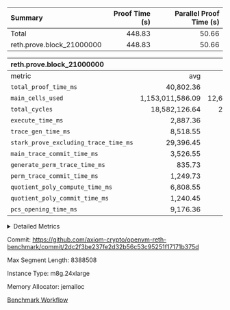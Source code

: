 | Summary | Proof Time (s) | Parallel Proof Time (s) |
|:---|---:|---:|
| Total |  448.83 |  50.66 |
| reth.prove.block_21000000 |  448.83 |  50.66 |


| reth.prove.block_21000000 |||||
|:---|---:|---:|---:|---:|
|metric|avg|sum|max|min|
| `total_proof_time_ms ` |  40,802.36 |  448,826 |  50,661 |  11,910 |
| `main_cells_used     ` |  1,153,011,586.09 |  12,683,127,447 |  1,943,833,065 |  308,287,771 |
| `total_cycles        ` |  18,582,126.64 |  204,403,393 |  24,896,904 |  2,108,170 |
| `execute_time_ms     ` |  2,887.36 |  31,761 |  6,074 |  297 |
| `trace_gen_time_ms   ` |  8,518.55 |  93,704 |  10,850 |  3,171 |
| `stark_prove_excluding_trace_time_ms` |  29,396.45 |  323,361 |  39,094 |  8,442 |
| `main_trace_commit_time_ms` |  3,526.55 |  38,792 |  7,567 |  863 |
| `generate_perm_trace_time_ms` |  835.73 |  9,193 |  1,085 |  267 |
| `perm_trace_commit_time_ms` |  1,249.73 |  13,747 |  1,604 |  420 |
| `quotient_poly_compute_time_ms` |  6,808.55 |  74,894 |  10,154 |  1,746 |
| `quotient_poly_commit_time_ms` |  1,240.45 |  13,645 |  1,546 |  433 |
| `pcs_opening_time_ms ` |  9,176.36 |  100,940 |  11,193 |  3,096 |



<details>
<summary>Detailed Metrics</summary>

| air_name | block_number | quotient_deg | interactions | constraints |
| --- | --- | --- | --- | --- |
| AccessAdapterAir<16> | 21000000 | 2 | 5 | 10 | 
| AccessAdapterAir<2> | 21000000 | 2 | 5 | 10 | 
| AccessAdapterAir<32> | 21000000 | 2 | 5 | 10 | 
| AccessAdapterAir<4> | 21000000 | 2 | 5 | 10 | 
| AccessAdapterAir<8> | 21000000 | 2 | 5 | 10 | 
| BitwiseOperationLookupAir<8> | 21000000 | 2 | 2 | 4 | 
| KeccakVmAir | 21000000 | 2 | 321 | 4,251 | 
| MemoryMerkleAir<8> | 21000000 | 2 | 4 | 37 | 
| PersistentBoundaryAir<8> | 21000000 | 2 | 3 | 6 | 
| PhantomAir | 21000000 | 2 | 3 | 4 | 
| Poseidon2PeripheryAir<BabyBearParameters>, 1> | 21000000 | 2 | 1 | 286 | 
| ProgramAir | 21000000 | 2 | 1 | 4 | 
| RangeTupleCheckerAir<2> | 21000000 | 2 | 1 | 4 | 
| Rv32HintStoreAir | 21000000 | 2 | 18 | 19 | 
| Sha256VmAir | 21000000 | 2 | 50 | 638 | 
| VariableRangeCheckerAir | 21000000 | 2 | 1 | 4 | 
| VmAirWrapper<Rv32BaseAluAdapterAir, BaseAluCoreAir<4, 8> | 21000000 | 2 | 20 | 26 | 
| VmAirWrapper<Rv32BaseAluAdapterAir, LessThanCoreAir<4, 8> | 21000000 | 2 | 18 | 32 | 
| VmAirWrapper<Rv32BaseAluAdapterAir, ShiftCoreAir<4, 8> | 21000000 | 2 | 24 | 80 | 
| VmAirWrapper<Rv32BranchAdapterAir, BranchEqualCoreAir<4> | 21000000 | 2 | 11 | 15 | 
| VmAirWrapper<Rv32BranchAdapterAir, BranchLessThanCoreAir<4, 8> | 21000000 | 2 | 13 | 29 | 
| VmAirWrapper<Rv32CondRdWriteAdapterAir, Rv32JalLuiCoreAir> | 21000000 | 2 | 10 | 13 | 
| VmAirWrapper<Rv32HeapAdapterAir<2, 32, 32>, BaseAluCoreAir<32, 8> | 21000000 | 2 | 61 | 80 | 
| VmAirWrapper<Rv32HeapAdapterAir<2, 32, 32>, LessThanCoreAir<32, 8> | 21000000 | 2 | 31 | 114 | 
| VmAirWrapper<Rv32HeapAdapterAir<2, 32, 32>, MultiplicationCoreAir<32, 8> | 21000000 | 2 | 61 | 11 | 
| VmAirWrapper<Rv32HeapAdapterAir<2, 32, 32>, ShiftCoreAir<32, 8> | 21000000 | 2 | 79 | 2,122 | 
| VmAirWrapper<Rv32HeapBranchAdapterAir<2, 32>, BranchEqualCoreAir<32> | 21000000 | 2 | 20 | 45 | 
| VmAirWrapper<Rv32HeapBranchAdapterAir<2, 32>, BranchLessThanCoreAir<32, 8> | 21000000 | 2 | 22 | 115 | 
| VmAirWrapper<Rv32IsEqualModAdapterAir<2, 1, 32, 32>, ModularIsEqualCoreAir<32, 4, 8> | 21000000 | 2 | 25 | 213 | 
| VmAirWrapper<Rv32IsEqualModAdapterAir<2, 3, 16, 48>, ModularIsEqualCoreAir<48, 4, 8> | 21000000 | 2 | 41 | 313 | 
| VmAirWrapper<Rv32JalrAdapterAir, Rv32JalrCoreAir> | 21000000 | 2 | 16 | 13 | 
| VmAirWrapper<Rv32LoadStoreAdapterAir, LoadSignExtendCoreAir<4, 8> | 21000000 | 2 | 18 | 22 | 
| VmAirWrapper<Rv32LoadStoreAdapterAir, LoadStoreCoreAir<4> | 21000000 | 2 | 17 | 29 | 
| VmAirWrapper<Rv32MultAdapterAir, DivRemCoreAir<4, 8> | 21000000 | 2 | 25 | 68 | 
| VmAirWrapper<Rv32MultAdapterAir, MulHCoreAir<4, 8> | 21000000 | 2 | 24 | 15 | 
| VmAirWrapper<Rv32MultAdapterAir, MultiplicationCoreAir<4, 8> | 21000000 | 2 | 19 | 8 | 
| VmAirWrapper<Rv32RdWriteAdapterAir, Rv32AuipcCoreAir> | 21000000 | 2 | 12 | 9 | 
| VmAirWrapper<Rv32VecHeapAdapterAir<1, 2, 2, 32, 32>, FieldExpressionCoreAir> | 21000000 | 2 | 415 | 273 | 
| VmAirWrapper<Rv32VecHeapAdapterAir<1, 6, 6, 16, 16>, FieldExpressionCoreAir> | 21000000 | 2 | 832 | 506 | 
| VmAirWrapper<Rv32VecHeapAdapterAir<2, 1, 1, 32, 32>, FieldExpressionCoreAir> | 21000000 | 2 | 158 | 112 | 
| VmAirWrapper<Rv32VecHeapAdapterAir<2, 2, 2, 32, 32>, FieldExpressionCoreAir> | 21000000 | 2 | 428 | 244 | 
| VmAirWrapper<Rv32VecHeapAdapterAir<2, 3, 3, 16, 16>, FieldExpressionCoreAir> | 21000000 | 2 | 246 | 166 | 
| VmAirWrapper<Rv32VecHeapAdapterAir<2, 6, 6, 16, 16>, FieldExpressionCoreAir> | 21000000 | 2 | 668 | 368 | 
| VmConnectorAir | 21000000 | 2 | 5 | 9 | 

| group | air_name | block_number | segment | rows | prep_cols | perm_cols | main_cols | cells |
| --- | --- | --- | --- | --- | --- | --- | --- | --- |
| reth.prove.block_21000000 | AccessAdapterAir<16> | 21000000 | 0 | 64 |  | 12 | 25 | 2,368 | 
| reth.prove.block_21000000 | AccessAdapterAir<16> | 21000000 | 10 | 16 |  | 12 | 25 | 592 | 
| reth.prove.block_21000000 | AccessAdapterAir<16> | 21000000 | 4 | 1,048,576 |  | 12 | 25 | 38,797,312 | 
| reth.prove.block_21000000 | AccessAdapterAir<16> | 21000000 | 5 | 262,144 |  | 12 | 25 | 9,699,328 | 
| reth.prove.block_21000000 | AccessAdapterAir<16> | 21000000 | 6 | 262,144 |  | 12 | 25 | 9,699,328 | 
| reth.prove.block_21000000 | AccessAdapterAir<16> | 21000000 | 7 | 262,144 |  | 12 | 25 | 9,699,328 | 
| reth.prove.block_21000000 | AccessAdapterAir<16> | 21000000 | 8 | 262,144 |  | 12 | 25 | 9,699,328 | 
| reth.prove.block_21000000 | AccessAdapterAir<16> | 21000000 | 9 | 8,192 |  | 12 | 25 | 303,104 | 
| reth.prove.block_21000000 | AccessAdapterAir<2> | 21000000 | 4 | 1,024 |  | 12 | 11 | 23,552 | 
| reth.prove.block_21000000 | AccessAdapterAir<2> | 21000000 | 5 | 1,024 |  | 12 | 11 | 23,552 | 
| reth.prove.block_21000000 | AccessAdapterAir<2> | 21000000 | 6 | 4,096 |  | 12 | 11 | 94,208 | 
| reth.prove.block_21000000 | AccessAdapterAir<2> | 21000000 | 9 | 262,144 |  | 12 | 11 | 6,029,312 | 
| reth.prove.block_21000000 | AccessAdapterAir<32> | 21000000 | 0 | 32 |  | 12 | 41 | 1,696 | 
| reth.prove.block_21000000 | AccessAdapterAir<32> | 21000000 | 10 | 8 |  | 12 | 41 | 424 | 
| reth.prove.block_21000000 | AccessAdapterAir<32> | 21000000 | 4 | 524,288 |  | 12 | 41 | 27,787,264 | 
| reth.prove.block_21000000 | AccessAdapterAir<32> | 21000000 | 5 | 131,072 |  | 12 | 41 | 6,946,816 | 
| reth.prove.block_21000000 | AccessAdapterAir<32> | 21000000 | 6 | 131,072 |  | 12 | 41 | 6,946,816 | 
| reth.prove.block_21000000 | AccessAdapterAir<32> | 21000000 | 7 | 131,072 |  | 12 | 41 | 6,946,816 | 
| reth.prove.block_21000000 | AccessAdapterAir<32> | 21000000 | 8 | 131,072 |  | 12 | 41 | 6,946,816 | 
| reth.prove.block_21000000 | AccessAdapterAir<32> | 21000000 | 9 | 4,096 |  | 12 | 41 | 217,088 | 
| reth.prove.block_21000000 | AccessAdapterAir<4> | 21000000 | 0 | 64 |  | 12 | 13 | 1,600 | 
| reth.prove.block_21000000 | AccessAdapterAir<4> | 21000000 | 4 | 512 |  | 12 | 13 | 12,800 | 
| reth.prove.block_21000000 | AccessAdapterAir<4> | 21000000 | 5 | 512 |  | 12 | 13 | 12,800 | 
| reth.prove.block_21000000 | AccessAdapterAir<4> | 21000000 | 6 | 4,096 |  | 12 | 13 | 102,400 | 
| reth.prove.block_21000000 | AccessAdapterAir<4> | 21000000 | 8 | 256 |  | 12 | 13 | 6,400 | 
| reth.prove.block_21000000 | AccessAdapterAir<4> | 21000000 | 9 | 131,072 |  | 12 | 13 | 3,276,800 | 
| reth.prove.block_21000000 | AccessAdapterAir<8> | 21000000 | 0 | 1,048,576 |  | 12 | 17 | 30,408,704 | 
| reth.prove.block_21000000 | AccessAdapterAir<8> | 21000000 | 1 | 1,048,576 |  | 12 | 17 | 30,408,704 | 
| reth.prove.block_21000000 | AccessAdapterAir<8> | 21000000 | 10 | 262,144 |  | 12 | 17 | 7,602,176 | 
| reth.prove.block_21000000 | AccessAdapterAir<8> | 21000000 | 2 | 1,048,576 |  | 12 | 17 | 30,408,704 | 
| reth.prove.block_21000000 | AccessAdapterAir<8> | 21000000 | 3 | 1,048,576 |  | 12 | 17 | 30,408,704 | 
| reth.prove.block_21000000 | AccessAdapterAir<8> | 21000000 | 4 | 2,097,152 |  | 12 | 17 | 60,817,408 | 
| reth.prove.block_21000000 | AccessAdapterAir<8> | 21000000 | 5 | 2,097,152 |  | 12 | 17 | 60,817,408 | 
| reth.prove.block_21000000 | AccessAdapterAir<8> | 21000000 | 6 | 2,097,152 |  | 12 | 17 | 60,817,408 | 
| reth.prove.block_21000000 | AccessAdapterAir<8> | 21000000 | 7 | 2,097,152 |  | 12 | 17 | 60,817,408 | 
| reth.prove.block_21000000 | AccessAdapterAir<8> | 21000000 | 8 | 2,097,152 |  | 12 | 17 | 60,817,408 | 
| reth.prove.block_21000000 | AccessAdapterAir<8> | 21000000 | 9 | 1,048,576 |  | 12 | 17 | 30,408,704 | 
| reth.prove.block_21000000 | BitwiseOperationLookupAir<8> | 21000000 | 0 | 65,536 | 3 | 12 | 2 | 917,504 | 
| reth.prove.block_21000000 | BitwiseOperationLookupAir<8> | 21000000 | 1 | 65,536 | 3 | 12 | 2 | 917,504 | 
| reth.prove.block_21000000 | BitwiseOperationLookupAir<8> | 21000000 | 10 | 65,536 | 3 | 12 | 2 | 917,504 | 
| reth.prove.block_21000000 | BitwiseOperationLookupAir<8> | 21000000 | 2 | 65,536 | 3 | 12 | 2 | 917,504 | 
| reth.prove.block_21000000 | BitwiseOperationLookupAir<8> | 21000000 | 3 | 65,536 | 3 | 12 | 2 | 917,504 | 
| reth.prove.block_21000000 | BitwiseOperationLookupAir<8> | 21000000 | 4 | 65,536 | 3 | 12 | 2 | 917,504 | 
| reth.prove.block_21000000 | BitwiseOperationLookupAir<8> | 21000000 | 5 | 65,536 | 3 | 12 | 2 | 917,504 | 
| reth.prove.block_21000000 | BitwiseOperationLookupAir<8> | 21000000 | 6 | 65,536 | 3 | 12 | 2 | 917,504 | 
| reth.prove.block_21000000 | BitwiseOperationLookupAir<8> | 21000000 | 7 | 65,536 | 3 | 12 | 2 | 917,504 | 
| reth.prove.block_21000000 | BitwiseOperationLookupAir<8> | 21000000 | 8 | 65,536 | 3 | 12 | 2 | 917,504 | 
| reth.prove.block_21000000 | BitwiseOperationLookupAir<8> | 21000000 | 9 | 65,536 | 3 | 12 | 2 | 917,504 | 
| reth.prove.block_21000000 | KeccakVmAir | 21000000 | 0 | 1 |  | 12 | 3,163 | 3,175 | 
| reth.prove.block_21000000 | KeccakVmAir | 21000000 | 1 | 1 |  | 12 | 3,163 | 3,175 | 
| reth.prove.block_21000000 | KeccakVmAir | 21000000 | 10 | 16,384 |  | 12 | 3,163 | 52,019,200 | 
| reth.prove.block_21000000 | KeccakVmAir | 21000000 | 2 | 1 |  | 12 | 3,163 | 3,175 | 
| reth.prove.block_21000000 | KeccakVmAir | 21000000 | 3 | 524,288 |  | 12 | 3,163 | 1,664,614,400 | 
| reth.prove.block_21000000 | KeccakVmAir | 21000000 | 4 | 131,072 |  | 12 | 3,163 | 416,153,600 | 
| reth.prove.block_21000000 | KeccakVmAir | 21000000 | 5 | 16,384 |  | 12 | 3,163 | 52,019,200 | 
| reth.prove.block_21000000 | KeccakVmAir | 21000000 | 6 | 16,384 |  | 12 | 3,163 | 52,019,200 | 
| reth.prove.block_21000000 | KeccakVmAir | 21000000 | 7 | 16,384 |  | 12 | 3,163 | 52,019,200 | 
| reth.prove.block_21000000 | KeccakVmAir | 21000000 | 8 | 65,536 |  | 12 | 3,163 | 208,076,800 | 
| reth.prove.block_21000000 | KeccakVmAir | 21000000 | 9 | 524,288 |  | 12 | 3,163 | 1,664,614,400 | 
| reth.prove.block_21000000 | MemoryMerkleAir<8> | 21000000 | 0 | 1,048,576 |  | 12 | 32 | 46,137,344 | 
| reth.prove.block_21000000 | MemoryMerkleAir<8> | 21000000 | 1 | 1,048,576 |  | 12 | 32 | 46,137,344 | 
| reth.prove.block_21000000 | MemoryMerkleAir<8> | 21000000 | 10 | 1,048,576 |  | 12 | 32 | 46,137,344 | 
| reth.prove.block_21000000 | MemoryMerkleAir<8> | 21000000 | 2 | 1,048,576 |  | 12 | 32 | 46,137,344 | 
| reth.prove.block_21000000 | MemoryMerkleAir<8> | 21000000 | 3 | 1,048,576 |  | 12 | 32 | 46,137,344 | 
| reth.prove.block_21000000 | MemoryMerkleAir<8> | 21000000 | 4 | 1,048,576 |  | 12 | 32 | 46,137,344 | 
| reth.prove.block_21000000 | MemoryMerkleAir<8> | 21000000 | 5 | 1,048,576 |  | 12 | 32 | 46,137,344 | 
| reth.prove.block_21000000 | MemoryMerkleAir<8> | 21000000 | 6 | 1,048,576 |  | 12 | 32 | 46,137,344 | 
| reth.prove.block_21000000 | MemoryMerkleAir<8> | 21000000 | 7 | 1,048,576 |  | 12 | 32 | 46,137,344 | 
| reth.prove.block_21000000 | MemoryMerkleAir<8> | 21000000 | 8 | 1,048,576 |  | 12 | 32 | 46,137,344 | 
| reth.prove.block_21000000 | MemoryMerkleAir<8> | 21000000 | 9 | 2,097,152 |  | 12 | 32 | 92,274,688 | 
| reth.prove.block_21000000 | PersistentBoundaryAir<8> | 21000000 | 0 | 1,048,576 |  | 12 | 20 | 33,554,432 | 
| reth.prove.block_21000000 | PersistentBoundaryAir<8> | 21000000 | 1 | 1,048,576 |  | 12 | 20 | 33,554,432 | 
| reth.prove.block_21000000 | PersistentBoundaryAir<8> | 21000000 | 10 | 262,144 |  | 12 | 20 | 8,388,608 | 
| reth.prove.block_21000000 | PersistentBoundaryAir<8> | 21000000 | 2 | 1,048,576 |  | 12 | 20 | 33,554,432 | 
| reth.prove.block_21000000 | PersistentBoundaryAir<8> | 21000000 | 3 | 1,048,576 |  | 12 | 20 | 33,554,432 | 
| reth.prove.block_21000000 | PersistentBoundaryAir<8> | 21000000 | 4 | 1,048,576 |  | 12 | 20 | 33,554,432 | 
| reth.prove.block_21000000 | PersistentBoundaryAir<8> | 21000000 | 5 | 1,048,576 |  | 12 | 20 | 33,554,432 | 
| reth.prove.block_21000000 | PersistentBoundaryAir<8> | 21000000 | 6 | 1,048,576 |  | 12 | 20 | 33,554,432 | 
| reth.prove.block_21000000 | PersistentBoundaryAir<8> | 21000000 | 7 | 1,048,576 |  | 12 | 20 | 33,554,432 | 
| reth.prove.block_21000000 | PersistentBoundaryAir<8> | 21000000 | 8 | 1,048,576 |  | 12 | 20 | 33,554,432 | 
| reth.prove.block_21000000 | PersistentBoundaryAir<8> | 21000000 | 9 | 1,048,576 |  | 12 | 20 | 33,554,432 | 
| reth.prove.block_21000000 | PhantomAir | 21000000 | 0 | 4 |  | 12 | 6 | 72 | 
| reth.prove.block_21000000 | PhantomAir | 21000000 | 1 | 1 |  | 12 | 6 | 18 | 
| reth.prove.block_21000000 | PhantomAir | 21000000 | 10 | 1 |  | 12 | 6 | 18 | 
| reth.prove.block_21000000 | PhantomAir | 21000000 | 2 | 1 |  | 12 | 6 | 18 | 
| reth.prove.block_21000000 | PhantomAir | 21000000 | 3 | 2 |  | 12 | 6 | 36 | 
| reth.prove.block_21000000 | PhantomAir | 21000000 | 4 | 256 |  | 12 | 6 | 4,608 | 
| reth.prove.block_21000000 | PhantomAir | 21000000 | 5 | 4 |  | 12 | 6 | 72 | 
| reth.prove.block_21000000 | PhantomAir | 21000000 | 6 | 32 |  | 12 | 6 | 576 | 
| reth.prove.block_21000000 | PhantomAir | 21000000 | 7 | 8 |  | 12 | 6 | 144 | 
| reth.prove.block_21000000 | PhantomAir | 21000000 | 8 | 32 |  | 12 | 6 | 576 | 
| reth.prove.block_21000000 | PhantomAir | 21000000 | 9 | 8 |  | 12 | 6 | 144 | 
| reth.prove.block_21000000 | Poseidon2PeripheryAir<BabyBearParameters>, 1> | 21000000 | 0 | 1,048,576 |  | 12 | 300 | 327,155,712 | 
| reth.prove.block_21000000 | Poseidon2PeripheryAir<BabyBearParameters>, 1> | 21000000 | 1 | 1,048,576 |  | 12 | 300 | 327,155,712 | 
| reth.prove.block_21000000 | Poseidon2PeripheryAir<BabyBearParameters>, 1> | 21000000 | 10 | 524,288 |  | 12 | 300 | 163,577,856 | 
| reth.prove.block_21000000 | Poseidon2PeripheryAir<BabyBearParameters>, 1> | 21000000 | 2 | 1,048,576 |  | 12 | 300 | 327,155,712 | 
| reth.prove.block_21000000 | Poseidon2PeripheryAir<BabyBearParameters>, 1> | 21000000 | 3 | 524,288 |  | 12 | 300 | 163,577,856 | 
| reth.prove.block_21000000 | Poseidon2PeripheryAir<BabyBearParameters>, 1> | 21000000 | 4 | 524,288 |  | 12 | 300 | 163,577,856 | 
| reth.prove.block_21000000 | Poseidon2PeripheryAir<BabyBearParameters>, 1> | 21000000 | 5 | 524,288 |  | 12 | 300 | 163,577,856 | 
| reth.prove.block_21000000 | Poseidon2PeripheryAir<BabyBearParameters>, 1> | 21000000 | 6 | 524,288 |  | 12 | 300 | 163,577,856 | 
| reth.prove.block_21000000 | Poseidon2PeripheryAir<BabyBearParameters>, 1> | 21000000 | 7 | 524,288 |  | 12 | 300 | 163,577,856 | 
| reth.prove.block_21000000 | Poseidon2PeripheryAir<BabyBearParameters>, 1> | 21000000 | 8 | 524,288 |  | 12 | 300 | 163,577,856 | 
| reth.prove.block_21000000 | Poseidon2PeripheryAir<BabyBearParameters>, 1> | 21000000 | 9 | 2,097,152 |  | 12 | 300 | 654,311,424 | 
| reth.prove.block_21000000 | ProgramAir | 21000000 | 0 | 524,288 |  | 12 | 10 | 11,534,336 | 
| reth.prove.block_21000000 | ProgramAir | 21000000 | 1 | 524,288 |  | 12 | 10 | 11,534,336 | 
| reth.prove.block_21000000 | ProgramAir | 21000000 | 10 | 524,288 |  | 12 | 10 | 11,534,336 | 
| reth.prove.block_21000000 | ProgramAir | 21000000 | 2 | 524,288 |  | 12 | 10 | 11,534,336 | 
| reth.prove.block_21000000 | ProgramAir | 21000000 | 3 | 524,288 |  | 12 | 10 | 11,534,336 | 
| reth.prove.block_21000000 | ProgramAir | 21000000 | 4 | 524,288 |  | 12 | 10 | 11,534,336 | 
| reth.prove.block_21000000 | ProgramAir | 21000000 | 5 | 524,288 |  | 12 | 10 | 11,534,336 | 
| reth.prove.block_21000000 | ProgramAir | 21000000 | 6 | 524,288 |  | 12 | 10 | 11,534,336 | 
| reth.prove.block_21000000 | ProgramAir | 21000000 | 7 | 524,288 |  | 12 | 10 | 11,534,336 | 
| reth.prove.block_21000000 | ProgramAir | 21000000 | 8 | 524,288 |  | 12 | 10 | 11,534,336 | 
| reth.prove.block_21000000 | ProgramAir | 21000000 | 9 | 524,288 |  | 12 | 10 | 11,534,336 | 
| reth.prove.block_21000000 | RangeTupleCheckerAir<2> | 21000000 | 0 | 2,097,152 | 2 | 12 | 1 | 27,262,976 | 
| reth.prove.block_21000000 | RangeTupleCheckerAir<2> | 21000000 | 1 | 2,097,152 | 2 | 12 | 1 | 27,262,976 | 
| reth.prove.block_21000000 | RangeTupleCheckerAir<2> | 21000000 | 10 | 2,097,152 | 2 | 12 | 1 | 27,262,976 | 
| reth.prove.block_21000000 | RangeTupleCheckerAir<2> | 21000000 | 2 | 2,097,152 | 2 | 12 | 1 | 27,262,976 | 
| reth.prove.block_21000000 | RangeTupleCheckerAir<2> | 21000000 | 3 | 2,097,152 | 2 | 12 | 1 | 27,262,976 | 
| reth.prove.block_21000000 | RangeTupleCheckerAir<2> | 21000000 | 4 | 2,097,152 | 2 | 12 | 1 | 27,262,976 | 
| reth.prove.block_21000000 | RangeTupleCheckerAir<2> | 21000000 | 5 | 2,097,152 | 2 | 12 | 1 | 27,262,976 | 
| reth.prove.block_21000000 | RangeTupleCheckerAir<2> | 21000000 | 6 | 2,097,152 | 2 | 12 | 1 | 27,262,976 | 
| reth.prove.block_21000000 | RangeTupleCheckerAir<2> | 21000000 | 7 | 2,097,152 | 2 | 12 | 1 | 27,262,976 | 
| reth.prove.block_21000000 | RangeTupleCheckerAir<2> | 21000000 | 8 | 2,097,152 | 2 | 12 | 1 | 27,262,976 | 
| reth.prove.block_21000000 | RangeTupleCheckerAir<2> | 21000000 | 9 | 2,097,152 | 2 | 12 | 1 | 27,262,976 | 
| reth.prove.block_21000000 | Rv32HintStoreAir | 21000000 | 0 | 524,288 |  | 12 | 32 | 23,068,672 | 
| reth.prove.block_21000000 | Rv32HintStoreAir | 21000000 | 1 | 524,288 |  | 12 | 32 | 23,068,672 | 
| reth.prove.block_21000000 | Rv32HintStoreAir | 21000000 | 2 | 524,288 |  | 12 | 32 | 23,068,672 | 
| reth.prove.block_21000000 | Rv32HintStoreAir | 21000000 | 3 | 1,048,576 |  | 12 | 32 | 46,137,344 | 
| reth.prove.block_21000000 | Rv32HintStoreAir | 21000000 | 4 | 2,048 |  | 12 | 32 | 90,112 | 
| reth.prove.block_21000000 | Rv32HintStoreAir | 21000000 | 5 | 16 |  | 12 | 32 | 704 | 
| reth.prove.block_21000000 | Rv32HintStoreAir | 21000000 | 6 | 64 |  | 12 | 32 | 2,816 | 
| reth.prove.block_21000000 | Rv32HintStoreAir | 21000000 | 7 | 32 |  | 12 | 32 | 1,408 | 
| reth.prove.block_21000000 | Rv32HintStoreAir | 21000000 | 8 | 64 |  | 12 | 32 | 2,816 | 
| reth.prove.block_21000000 | VariableRangeCheckerAir | 21000000 | 0 | 262,144 | 2 | 12 | 1 | 3,407,872 | 
| reth.prove.block_21000000 | VariableRangeCheckerAir | 21000000 | 1 | 262,144 | 2 | 12 | 1 | 3,407,872 | 
| reth.prove.block_21000000 | VariableRangeCheckerAir | 21000000 | 10 | 262,144 | 2 | 12 | 1 | 3,407,872 | 
| reth.prove.block_21000000 | VariableRangeCheckerAir | 21000000 | 2 | 262,144 | 2 | 12 | 1 | 3,407,872 | 
| reth.prove.block_21000000 | VariableRangeCheckerAir | 21000000 | 3 | 262,144 | 2 | 12 | 1 | 3,407,872 | 
| reth.prove.block_21000000 | VariableRangeCheckerAir | 21000000 | 4 | 262,144 | 2 | 12 | 1 | 3,407,872 | 
| reth.prove.block_21000000 | VariableRangeCheckerAir | 21000000 | 5 | 262,144 | 2 | 12 | 1 | 3,407,872 | 
| reth.prove.block_21000000 | VariableRangeCheckerAir | 21000000 | 6 | 262,144 | 2 | 12 | 1 | 3,407,872 | 
| reth.prove.block_21000000 | VariableRangeCheckerAir | 21000000 | 7 | 262,144 | 2 | 12 | 1 | 3,407,872 | 
| reth.prove.block_21000000 | VariableRangeCheckerAir | 21000000 | 8 | 262,144 | 2 | 12 | 1 | 3,407,872 | 
| reth.prove.block_21000000 | VariableRangeCheckerAir | 21000000 | 9 | 262,144 | 2 | 12 | 1 | 3,407,872 | 
| reth.prove.block_21000000 | VmAirWrapper<Rv32BaseAluAdapterAir, BaseAluCoreAir<4, 8> | 21000000 | 0 | 8,388,608 |  | 12 | 36 | 402,653,184 | 
| reth.prove.block_21000000 | VmAirWrapper<Rv32BaseAluAdapterAir, BaseAluCoreAir<4, 8> | 21000000 | 1 | 8,388,608 |  | 12 | 36 | 402,653,184 | 
| reth.prove.block_21000000 | VmAirWrapper<Rv32BaseAluAdapterAir, BaseAluCoreAir<4, 8> | 21000000 | 10 | 1,048,576 |  | 12 | 36 | 50,331,648 | 
| reth.prove.block_21000000 | VmAirWrapper<Rv32BaseAluAdapterAir, BaseAluCoreAir<4, 8> | 21000000 | 2 | 8,388,608 |  | 12 | 36 | 402,653,184 | 
| reth.prove.block_21000000 | VmAirWrapper<Rv32BaseAluAdapterAir, BaseAluCoreAir<4, 8> | 21000000 | 3 | 2,097,152 |  | 12 | 36 | 100,663,296 | 
| reth.prove.block_21000000 | VmAirWrapper<Rv32BaseAluAdapterAir, BaseAluCoreAir<4, 8> | 21000000 | 4 | 8,388,608 |  | 12 | 36 | 402,653,184 | 
| reth.prove.block_21000000 | VmAirWrapper<Rv32BaseAluAdapterAir, BaseAluCoreAir<4, 8> | 21000000 | 5 | 8,388,608 |  | 12 | 36 | 402,653,184 | 
| reth.prove.block_21000000 | VmAirWrapper<Rv32BaseAluAdapterAir, BaseAluCoreAir<4, 8> | 21000000 | 6 | 8,388,608 |  | 12 | 36 | 402,653,184 | 
| reth.prove.block_21000000 | VmAirWrapper<Rv32BaseAluAdapterAir, BaseAluCoreAir<4, 8> | 21000000 | 7 | 8,388,608 |  | 12 | 36 | 402,653,184 | 
| reth.prove.block_21000000 | VmAirWrapper<Rv32BaseAluAdapterAir, BaseAluCoreAir<4, 8> | 21000000 | 8 | 8,388,608 |  | 12 | 36 | 402,653,184 | 
| reth.prove.block_21000000 | VmAirWrapper<Rv32BaseAluAdapterAir, BaseAluCoreAir<4, 8> | 21000000 | 9 | 8,388,608 |  | 12 | 36 | 402,653,184 | 
| reth.prove.block_21000000 | VmAirWrapper<Rv32BaseAluAdapterAir, LessThanCoreAir<4, 8> | 21000000 | 0 | 524,288 |  | 12 | 37 | 25,690,112 | 
| reth.prove.block_21000000 | VmAirWrapper<Rv32BaseAluAdapterAir, LessThanCoreAir<4, 8> | 21000000 | 1 | 524,288 |  | 12 | 37 | 25,690,112 | 
| reth.prove.block_21000000 | VmAirWrapper<Rv32BaseAluAdapterAir, LessThanCoreAir<4, 8> | 21000000 | 10 | 32,768 |  | 12 | 37 | 1,605,632 | 
| reth.prove.block_21000000 | VmAirWrapper<Rv32BaseAluAdapterAir, LessThanCoreAir<4, 8> | 21000000 | 2 | 524,288 |  | 12 | 37 | 25,690,112 | 
| reth.prove.block_21000000 | VmAirWrapper<Rv32BaseAluAdapterAir, LessThanCoreAir<4, 8> | 21000000 | 3 | 131,072 |  | 12 | 37 | 6,422,528 | 
| reth.prove.block_21000000 | VmAirWrapper<Rv32BaseAluAdapterAir, LessThanCoreAir<4, 8> | 21000000 | 4 | 262,144 |  | 12 | 37 | 12,845,056 | 
| reth.prove.block_21000000 | VmAirWrapper<Rv32BaseAluAdapterAir, LessThanCoreAir<4, 8> | 21000000 | 5 | 1,048,576 |  | 12 | 37 | 51,380,224 | 
| reth.prove.block_21000000 | VmAirWrapper<Rv32BaseAluAdapterAir, LessThanCoreAir<4, 8> | 21000000 | 6 | 524,288 |  | 12 | 37 | 25,690,112 | 
| reth.prove.block_21000000 | VmAirWrapper<Rv32BaseAluAdapterAir, LessThanCoreAir<4, 8> | 21000000 | 7 | 524,288 |  | 12 | 37 | 25,690,112 | 
| reth.prove.block_21000000 | VmAirWrapper<Rv32BaseAluAdapterAir, LessThanCoreAir<4, 8> | 21000000 | 8 | 524,288 |  | 12 | 37 | 25,690,112 | 
| reth.prove.block_21000000 | VmAirWrapper<Rv32BaseAluAdapterAir, LessThanCoreAir<4, 8> | 21000000 | 9 | 524,288 |  | 12 | 37 | 25,690,112 | 
| reth.prove.block_21000000 | VmAirWrapper<Rv32BaseAluAdapterAir, ShiftCoreAir<4, 8> | 21000000 | 0 | 1,048,576 |  | 12 | 53 | 68,157,440 | 
| reth.prove.block_21000000 | VmAirWrapper<Rv32BaseAluAdapterAir, ShiftCoreAir<4, 8> | 21000000 | 1 | 1,048,576 |  | 12 | 53 | 68,157,440 | 
| reth.prove.block_21000000 | VmAirWrapper<Rv32BaseAluAdapterAir, ShiftCoreAir<4, 8> | 21000000 | 10 | 131,072 |  | 12 | 53 | 8,519,680 | 
| reth.prove.block_21000000 | VmAirWrapper<Rv32BaseAluAdapterAir, ShiftCoreAir<4, 8> | 21000000 | 2 | 1,048,576 |  | 12 | 53 | 68,157,440 | 
| reth.prove.block_21000000 | VmAirWrapper<Rv32BaseAluAdapterAir, ShiftCoreAir<4, 8> | 21000000 | 3 | 262,144 |  | 12 | 53 | 17,039,360 | 
| reth.prove.block_21000000 | VmAirWrapper<Rv32BaseAluAdapterAir, ShiftCoreAir<4, 8> | 21000000 | 4 | 2,097,152 |  | 12 | 53 | 136,314,880 | 
| reth.prove.block_21000000 | VmAirWrapper<Rv32BaseAluAdapterAir, ShiftCoreAir<4, 8> | 21000000 | 5 | 2,097,152 |  | 12 | 53 | 136,314,880 | 
| reth.prove.block_21000000 | VmAirWrapper<Rv32BaseAluAdapterAir, ShiftCoreAir<4, 8> | 21000000 | 6 | 2,097,152 |  | 12 | 53 | 136,314,880 | 
| reth.prove.block_21000000 | VmAirWrapper<Rv32BaseAluAdapterAir, ShiftCoreAir<4, 8> | 21000000 | 7 | 2,097,152 |  | 12 | 53 | 136,314,880 | 
| reth.prove.block_21000000 | VmAirWrapper<Rv32BaseAluAdapterAir, ShiftCoreAir<4, 8> | 21000000 | 8 | 2,097,152 |  | 12 | 53 | 136,314,880 | 
| reth.prove.block_21000000 | VmAirWrapper<Rv32BaseAluAdapterAir, ShiftCoreAir<4, 8> | 21000000 | 9 | 524,288 |  | 12 | 53 | 34,078,720 | 
| reth.prove.block_21000000 | VmAirWrapper<Rv32BranchAdapterAir, BranchEqualCoreAir<4> | 21000000 | 0 | 2,097,152 |  | 12 | 26 | 79,691,776 | 
| reth.prove.block_21000000 | VmAirWrapper<Rv32BranchAdapterAir, BranchEqualCoreAir<4> | 21000000 | 1 | 2,097,152 |  | 12 | 26 | 79,691,776 | 
| reth.prove.block_21000000 | VmAirWrapper<Rv32BranchAdapterAir, BranchEqualCoreAir<4> | 21000000 | 10 | 524,288 |  | 12 | 26 | 19,922,944 | 
| reth.prove.block_21000000 | VmAirWrapper<Rv32BranchAdapterAir, BranchEqualCoreAir<4> | 21000000 | 2 | 2,097,152 |  | 12 | 26 | 79,691,776 | 
| reth.prove.block_21000000 | VmAirWrapper<Rv32BranchAdapterAir, BranchEqualCoreAir<4> | 21000000 | 3 | 524,288 |  | 12 | 26 | 19,922,944 | 
| reth.prove.block_21000000 | VmAirWrapper<Rv32BranchAdapterAir, BranchEqualCoreAir<4> | 21000000 | 4 | 2,097,152 |  | 12 | 26 | 79,691,776 | 
| reth.prove.block_21000000 | VmAirWrapper<Rv32BranchAdapterAir, BranchEqualCoreAir<4> | 21000000 | 5 | 2,097,152 |  | 12 | 26 | 79,691,776 | 
| reth.prove.block_21000000 | VmAirWrapper<Rv32BranchAdapterAir, BranchEqualCoreAir<4> | 21000000 | 6 | 2,097,152 |  | 12 | 26 | 79,691,776 | 
| reth.prove.block_21000000 | VmAirWrapper<Rv32BranchAdapterAir, BranchEqualCoreAir<4> | 21000000 | 7 | 2,097,152 |  | 12 | 26 | 79,691,776 | 
| reth.prove.block_21000000 | VmAirWrapper<Rv32BranchAdapterAir, BranchEqualCoreAir<4> | 21000000 | 8 | 2,097,152 |  | 12 | 26 | 79,691,776 | 
| reth.prove.block_21000000 | VmAirWrapper<Rv32BranchAdapterAir, BranchEqualCoreAir<4> | 21000000 | 9 | 2,097,152 |  | 12 | 26 | 79,691,776 | 
| reth.prove.block_21000000 | VmAirWrapper<Rv32BranchAdapterAir, BranchLessThanCoreAir<4, 8> | 21000000 | 0 | 1,048,576 |  | 12 | 32 | 46,137,344 | 
| reth.prove.block_21000000 | VmAirWrapper<Rv32BranchAdapterAir, BranchLessThanCoreAir<4, 8> | 21000000 | 1 | 1,048,576 |  | 12 | 32 | 46,137,344 | 
| reth.prove.block_21000000 | VmAirWrapper<Rv32BranchAdapterAir, BranchLessThanCoreAir<4, 8> | 21000000 | 10 | 65,536 |  | 12 | 32 | 2,883,584 | 
| reth.prove.block_21000000 | VmAirWrapper<Rv32BranchAdapterAir, BranchLessThanCoreAir<4, 8> | 21000000 | 2 | 1,048,576 |  | 12 | 32 | 46,137,344 | 
| reth.prove.block_21000000 | VmAirWrapper<Rv32BranchAdapterAir, BranchLessThanCoreAir<4, 8> | 21000000 | 3 | 262,144 |  | 12 | 32 | 11,534,336 | 
| reth.prove.block_21000000 | VmAirWrapper<Rv32BranchAdapterAir, BranchLessThanCoreAir<4, 8> | 21000000 | 4 | 2,097,152 |  | 12 | 32 | 92,274,688 | 
| reth.prove.block_21000000 | VmAirWrapper<Rv32BranchAdapterAir, BranchLessThanCoreAir<4, 8> | 21000000 | 5 | 2,097,152 |  | 12 | 32 | 92,274,688 | 
| reth.prove.block_21000000 | VmAirWrapper<Rv32BranchAdapterAir, BranchLessThanCoreAir<4, 8> | 21000000 | 6 | 4,194,304 |  | 12 | 32 | 184,549,376 | 
| reth.prove.block_21000000 | VmAirWrapper<Rv32BranchAdapterAir, BranchLessThanCoreAir<4, 8> | 21000000 | 7 | 2,097,152 |  | 12 | 32 | 92,274,688 | 
| reth.prove.block_21000000 | VmAirWrapper<Rv32BranchAdapterAir, BranchLessThanCoreAir<4, 8> | 21000000 | 8 | 2,097,152 |  | 12 | 32 | 92,274,688 | 
| reth.prove.block_21000000 | VmAirWrapper<Rv32BranchAdapterAir, BranchLessThanCoreAir<4, 8> | 21000000 | 9 | 262,144 |  | 12 | 32 | 11,534,336 | 
| reth.prove.block_21000000 | VmAirWrapper<Rv32CondRdWriteAdapterAir, Rv32JalLuiCoreAir> | 21000000 | 0 | 1,048,576 |  | 12 | 18 | 31,457,280 | 
| reth.prove.block_21000000 | VmAirWrapper<Rv32CondRdWriteAdapterAir, Rv32JalLuiCoreAir> | 21000000 | 1 | 1,048,576 |  | 12 | 18 | 31,457,280 | 
| reth.prove.block_21000000 | VmAirWrapper<Rv32CondRdWriteAdapterAir, Rv32JalLuiCoreAir> | 21000000 | 10 | 32,768 |  | 12 | 18 | 983,040 | 
| reth.prove.block_21000000 | VmAirWrapper<Rv32CondRdWriteAdapterAir, Rv32JalLuiCoreAir> | 21000000 | 2 | 1,048,576 |  | 12 | 18 | 31,457,280 | 
| reth.prove.block_21000000 | VmAirWrapper<Rv32CondRdWriteAdapterAir, Rv32JalLuiCoreAir> | 21000000 | 3 | 262,144 |  | 12 | 18 | 7,864,320 | 
| reth.prove.block_21000000 | VmAirWrapper<Rv32CondRdWriteAdapterAir, Rv32JalLuiCoreAir> | 21000000 | 4 | 524,288 |  | 12 | 18 | 15,728,640 | 
| reth.prove.block_21000000 | VmAirWrapper<Rv32CondRdWriteAdapterAir, Rv32JalLuiCoreAir> | 21000000 | 5 | 524,288 |  | 12 | 18 | 15,728,640 | 
| reth.prove.block_21000000 | VmAirWrapper<Rv32CondRdWriteAdapterAir, Rv32JalLuiCoreAir> | 21000000 | 6 | 524,288 |  | 12 | 18 | 15,728,640 | 
| reth.prove.block_21000000 | VmAirWrapper<Rv32CondRdWriteAdapterAir, Rv32JalLuiCoreAir> | 21000000 | 7 | 524,288 |  | 12 | 18 | 15,728,640 | 
| reth.prove.block_21000000 | VmAirWrapper<Rv32CondRdWriteAdapterAir, Rv32JalLuiCoreAir> | 21000000 | 8 | 524,288 |  | 12 | 18 | 15,728,640 | 
| reth.prove.block_21000000 | VmAirWrapper<Rv32CondRdWriteAdapterAir, Rv32JalLuiCoreAir> | 21000000 | 9 | 262,144 |  | 12 | 18 | 7,864,320 | 
| reth.prove.block_21000000 | VmAirWrapper<Rv32HeapAdapterAir<2, 32, 32>, BaseAluCoreAir<32, 8> | 21000000 | 4 | 4,096 |  | 12 | 168 | 737,280 | 
| reth.prove.block_21000000 | VmAirWrapper<Rv32HeapAdapterAir<2, 32, 32>, BaseAluCoreAir<32, 8> | 21000000 | 5 | 16,384 |  | 12 | 168 | 2,949,120 | 
| reth.prove.block_21000000 | VmAirWrapper<Rv32HeapAdapterAir<2, 32, 32>, BaseAluCoreAir<32, 8> | 21000000 | 6 | 16,384 |  | 12 | 168 | 2,949,120 | 
| reth.prove.block_21000000 | VmAirWrapper<Rv32HeapAdapterAir<2, 32, 32>, BaseAluCoreAir<32, 8> | 21000000 | 7 | 16,384 |  | 12 | 168 | 2,949,120 | 
| reth.prove.block_21000000 | VmAirWrapper<Rv32HeapAdapterAir<2, 32, 32>, BaseAluCoreAir<32, 8> | 21000000 | 8 | 16,384 |  | 12 | 168 | 2,949,120 | 
| reth.prove.block_21000000 | VmAirWrapper<Rv32HeapAdapterAir<2, 32, 32>, BaseAluCoreAir<32, 8> | 21000000 | 9 | 512 |  | 12 | 168 | 92,160 | 
| reth.prove.block_21000000 | VmAirWrapper<Rv32HeapAdapterAir<2, 32, 32>, LessThanCoreAir<32, 8> | 21000000 | 4 | 2,048 |  | 12 | 169 | 370,688 | 
| reth.prove.block_21000000 | VmAirWrapper<Rv32HeapAdapterAir<2, 32, 32>, LessThanCoreAir<32, 8> | 21000000 | 5 | 4,096 |  | 12 | 169 | 741,376 | 
| reth.prove.block_21000000 | VmAirWrapper<Rv32HeapAdapterAir<2, 32, 32>, LessThanCoreAir<32, 8> | 21000000 | 6 | 8,192 |  | 12 | 169 | 1,482,752 | 
| reth.prove.block_21000000 | VmAirWrapper<Rv32HeapAdapterAir<2, 32, 32>, LessThanCoreAir<32, 8> | 21000000 | 7 | 4,096 |  | 12 | 169 | 741,376 | 
| reth.prove.block_21000000 | VmAirWrapper<Rv32HeapAdapterAir<2, 32, 32>, LessThanCoreAir<32, 8> | 21000000 | 8 | 4,096 |  | 12 | 169 | 741,376 | 
| reth.prove.block_21000000 | VmAirWrapper<Rv32HeapAdapterAir<2, 32, 32>, MultiplicationCoreAir<32, 8> | 21000000 | 4 | 512 |  | 12 | 164 | 90,112 | 
| reth.prove.block_21000000 | VmAirWrapper<Rv32HeapAdapterAir<2, 32, 32>, MultiplicationCoreAir<32, 8> | 21000000 | 5 | 2,048 |  | 12 | 164 | 360,448 | 
| reth.prove.block_21000000 | VmAirWrapper<Rv32HeapAdapterAir<2, 32, 32>, MultiplicationCoreAir<32, 8> | 21000000 | 6 | 1,024 |  | 12 | 164 | 180,224 | 
| reth.prove.block_21000000 | VmAirWrapper<Rv32HeapAdapterAir<2, 32, 32>, MultiplicationCoreAir<32, 8> | 21000000 | 7 | 1,024 |  | 12 | 164 | 180,224 | 
| reth.prove.block_21000000 | VmAirWrapper<Rv32HeapAdapterAir<2, 32, 32>, MultiplicationCoreAir<32, 8> | 21000000 | 8 | 512 |  | 12 | 164 | 90,112 | 
| reth.prove.block_21000000 | VmAirWrapper<Rv32HeapAdapterAir<2, 32, 32>, ShiftCoreAir<32, 8> | 21000000 | 4 | 1,024 |  | 12 | 241 | 259,072 | 
| reth.prove.block_21000000 | VmAirWrapper<Rv32HeapAdapterAir<2, 32, 32>, ShiftCoreAir<32, 8> | 21000000 | 5 | 2,048 |  | 12 | 241 | 518,144 | 
| reth.prove.block_21000000 | VmAirWrapper<Rv32HeapAdapterAir<2, 32, 32>, ShiftCoreAir<32, 8> | 21000000 | 6 | 2,048 |  | 12 | 241 | 518,144 | 
| reth.prove.block_21000000 | VmAirWrapper<Rv32HeapAdapterAir<2, 32, 32>, ShiftCoreAir<32, 8> | 21000000 | 7 | 2,048 |  | 12 | 241 | 518,144 | 
| reth.prove.block_21000000 | VmAirWrapper<Rv32HeapAdapterAir<2, 32, 32>, ShiftCoreAir<32, 8> | 21000000 | 8 | 2,048 |  | 12 | 241 | 518,144 | 
| reth.prove.block_21000000 | VmAirWrapper<Rv32HeapBranchAdapterAir<2, 32>, BranchEqualCoreAir<32> | 21000000 | 10 | 2 |  | 12 | 124 | 272 | 
| reth.prove.block_21000000 | VmAirWrapper<Rv32HeapBranchAdapterAir<2, 32>, BranchEqualCoreAir<32> | 21000000 | 4 | 8,192 |  | 12 | 124 | 1,114,112 | 
| reth.prove.block_21000000 | VmAirWrapper<Rv32HeapBranchAdapterAir<2, 32>, BranchEqualCoreAir<32> | 21000000 | 5 | 32,768 |  | 12 | 124 | 4,456,448 | 
| reth.prove.block_21000000 | VmAirWrapper<Rv32HeapBranchAdapterAir<2, 32>, BranchEqualCoreAir<32> | 21000000 | 6 | 16,384 |  | 12 | 124 | 2,228,224 | 
| reth.prove.block_21000000 | VmAirWrapper<Rv32HeapBranchAdapterAir<2, 32>, BranchEqualCoreAir<32> | 21000000 | 7 | 16,384 |  | 12 | 124 | 2,228,224 | 
| reth.prove.block_21000000 | VmAirWrapper<Rv32HeapBranchAdapterAir<2, 32>, BranchEqualCoreAir<32> | 21000000 | 8 | 16,384 |  | 12 | 124 | 2,228,224 | 
| reth.prove.block_21000000 | VmAirWrapper<Rv32HeapBranchAdapterAir<2, 32>, BranchEqualCoreAir<32> | 21000000 | 9 | 512 |  | 12 | 124 | 69,632 | 
| reth.prove.block_21000000 | VmAirWrapper<Rv32IsEqualModAdapterAir<2, 1, 32, 32>, ModularIsEqualCoreAir<32, 4, 8> | 21000000 | 0 | 1 |  | 12 | 166 | 178 | 
| reth.prove.block_21000000 | VmAirWrapper<Rv32IsEqualModAdapterAir<2, 1, 32, 32>, ModularIsEqualCoreAir<32, 4, 8> | 21000000 | 4 | 131,072 |  | 12 | 166 | 23,330,816 | 
| reth.prove.block_21000000 | VmAirWrapper<Rv32IsEqualModAdapterAir<2, 1, 32, 32>, ModularIsEqualCoreAir<32, 4, 8> | 21000000 | 5 | 1,024 |  | 12 | 166 | 182,272 | 
| reth.prove.block_21000000 | VmAirWrapper<Rv32IsEqualModAdapterAir<2, 1, 32, 32>, ModularIsEqualCoreAir<32, 4, 8> | 21000000 | 6 | 4,096 |  | 12 | 166 | 729,088 | 
| reth.prove.block_21000000 | VmAirWrapper<Rv32IsEqualModAdapterAir<2, 1, 32, 32>, ModularIsEqualCoreAir<32, 4, 8> | 21000000 | 7 | 2,048 |  | 12 | 166 | 364,544 | 
| reth.prove.block_21000000 | VmAirWrapper<Rv32IsEqualModAdapterAir<2, 1, 32, 32>, ModularIsEqualCoreAir<32, 4, 8> | 21000000 | 8 | 4,096 |  | 12 | 166 | 729,088 | 
| reth.prove.block_21000000 | VmAirWrapper<Rv32JalrAdapterAir, Rv32JalrCoreAir> | 21000000 | 0 | 524,288 |  | 12 | 28 | 20,971,520 | 
| reth.prove.block_21000000 | VmAirWrapper<Rv32JalrAdapterAir, Rv32JalrCoreAir> | 21000000 | 1 | 524,288 |  | 12 | 28 | 20,971,520 | 
| reth.prove.block_21000000 | VmAirWrapper<Rv32JalrAdapterAir, Rv32JalrCoreAir> | 21000000 | 10 | 262,144 |  | 12 | 28 | 10,485,760 | 
| reth.prove.block_21000000 | VmAirWrapper<Rv32JalrAdapterAir, Rv32JalrCoreAir> | 21000000 | 2 | 524,288 |  | 12 | 28 | 20,971,520 | 
| reth.prove.block_21000000 | VmAirWrapper<Rv32JalrAdapterAir, Rv32JalrCoreAir> | 21000000 | 3 | 131,072 |  | 12 | 28 | 5,242,880 | 
| reth.prove.block_21000000 | VmAirWrapper<Rv32JalrAdapterAir, Rv32JalrCoreAir> | 21000000 | 4 | 524,288 |  | 12 | 28 | 20,971,520 | 
| reth.prove.block_21000000 | VmAirWrapper<Rv32JalrAdapterAir, Rv32JalrCoreAir> | 21000000 | 5 | 524,288 |  | 12 | 28 | 20,971,520 | 
| reth.prove.block_21000000 | VmAirWrapper<Rv32JalrAdapterAir, Rv32JalrCoreAir> | 21000000 | 6 | 524,288 |  | 12 | 28 | 20,971,520 | 
| reth.prove.block_21000000 | VmAirWrapper<Rv32JalrAdapterAir, Rv32JalrCoreAir> | 21000000 | 7 | 524,288 |  | 12 | 28 | 20,971,520 | 
| reth.prove.block_21000000 | VmAirWrapper<Rv32JalrAdapterAir, Rv32JalrCoreAir> | 21000000 | 8 | 524,288 |  | 12 | 28 | 20,971,520 | 
| reth.prove.block_21000000 | VmAirWrapper<Rv32JalrAdapterAir, Rv32JalrCoreAir> | 21000000 | 9 | 262,144 |  | 12 | 28 | 10,485,760 | 
| reth.prove.block_21000000 | VmAirWrapper<Rv32LoadStoreAdapterAir, LoadSignExtendCoreAir<4, 8> | 21000000 | 0 | 1,048,576 |  | 12 | 36 | 50,331,648 | 
| reth.prove.block_21000000 | VmAirWrapper<Rv32LoadStoreAdapterAir, LoadSignExtendCoreAir<4, 8> | 21000000 | 1 | 1,048,576 |  | 12 | 36 | 50,331,648 | 
| reth.prove.block_21000000 | VmAirWrapper<Rv32LoadStoreAdapterAir, LoadSignExtendCoreAir<4, 8> | 21000000 | 10 | 32,768 |  | 12 | 36 | 1,572,864 | 
| reth.prove.block_21000000 | VmAirWrapper<Rv32LoadStoreAdapterAir, LoadSignExtendCoreAir<4, 8> | 21000000 | 2 | 1,048,576 |  | 12 | 36 | 50,331,648 | 
| reth.prove.block_21000000 | VmAirWrapper<Rv32LoadStoreAdapterAir, LoadSignExtendCoreAir<4, 8> | 21000000 | 3 | 262,144 |  | 12 | 36 | 12,582,912 | 
| reth.prove.block_21000000 | VmAirWrapper<Rv32LoadStoreAdapterAir, LoadSignExtendCoreAir<4, 8> | 21000000 | 4 | 1,048,576 |  | 12 | 36 | 50,331,648 | 
| reth.prove.block_21000000 | VmAirWrapper<Rv32LoadStoreAdapterAir, LoadSignExtendCoreAir<4, 8> | 21000000 | 5 | 1,048,576 |  | 12 | 36 | 50,331,648 | 
| reth.prove.block_21000000 | VmAirWrapper<Rv32LoadStoreAdapterAir, LoadSignExtendCoreAir<4, 8> | 21000000 | 6 | 2,097,152 |  | 12 | 36 | 100,663,296 | 
| reth.prove.block_21000000 | VmAirWrapper<Rv32LoadStoreAdapterAir, LoadSignExtendCoreAir<4, 8> | 21000000 | 7 | 1,048,576 |  | 12 | 36 | 50,331,648 | 
| reth.prove.block_21000000 | VmAirWrapper<Rv32LoadStoreAdapterAir, LoadSignExtendCoreAir<4, 8> | 21000000 | 8 | 1,048,576 |  | 12 | 36 | 50,331,648 | 
| reth.prove.block_21000000 | VmAirWrapper<Rv32LoadStoreAdapterAir, LoadSignExtendCoreAir<4, 8> | 21000000 | 9 | 1,048,576 |  | 12 | 36 | 50,331,648 | 
| reth.prove.block_21000000 | VmAirWrapper<Rv32LoadStoreAdapterAir, LoadStoreCoreAir<4> | 21000000 | 0 | 8,388,608 |  | 12 | 41 | 444,596,224 | 
| reth.prove.block_21000000 | VmAirWrapper<Rv32LoadStoreAdapterAir, LoadStoreCoreAir<4> | 21000000 | 1 | 8,388,608 |  | 12 | 41 | 444,596,224 | 
| reth.prove.block_21000000 | VmAirWrapper<Rv32LoadStoreAdapterAir, LoadStoreCoreAir<4> | 21000000 | 10 | 1,048,576 |  | 12 | 41 | 55,574,528 | 
| reth.prove.block_21000000 | VmAirWrapper<Rv32LoadStoreAdapterAir, LoadStoreCoreAir<4> | 21000000 | 2 | 8,388,608 |  | 12 | 41 | 444,596,224 | 
| reth.prove.block_21000000 | VmAirWrapper<Rv32LoadStoreAdapterAir, LoadStoreCoreAir<4> | 21000000 | 3 | 4,194,304 |  | 12 | 41 | 222,298,112 | 
| reth.prove.block_21000000 | VmAirWrapper<Rv32LoadStoreAdapterAir, LoadStoreCoreAir<4> | 21000000 | 4 | 8,388,608 |  | 12 | 41 | 444,596,224 | 
| reth.prove.block_21000000 | VmAirWrapper<Rv32LoadStoreAdapterAir, LoadStoreCoreAir<4> | 21000000 | 5 | 8,388,608 |  | 12 | 41 | 444,596,224 | 
| reth.prove.block_21000000 | VmAirWrapper<Rv32LoadStoreAdapterAir, LoadStoreCoreAir<4> | 21000000 | 6 | 8,388,608 |  | 12 | 41 | 444,596,224 | 
| reth.prove.block_21000000 | VmAirWrapper<Rv32LoadStoreAdapterAir, LoadStoreCoreAir<4> | 21000000 | 7 | 8,388,608 |  | 12 | 41 | 444,596,224 | 
| reth.prove.block_21000000 | VmAirWrapper<Rv32LoadStoreAdapterAir, LoadStoreCoreAir<4> | 21000000 | 8 | 8,388,608 |  | 12 | 41 | 444,596,224 | 
| reth.prove.block_21000000 | VmAirWrapper<Rv32LoadStoreAdapterAir, LoadStoreCoreAir<4> | 21000000 | 9 | 8,388,608 |  | 12 | 41 | 444,596,224 | 
| reth.prove.block_21000000 | VmAirWrapper<Rv32MultAdapterAir, DivRemCoreAir<4, 8> | 21000000 | 4 | 64 |  | 12 | 59 | 4,544 | 
| reth.prove.block_21000000 | VmAirWrapper<Rv32MultAdapterAir, DivRemCoreAir<4, 8> | 21000000 | 5 | 256 |  | 12 | 59 | 18,176 | 
| reth.prove.block_21000000 | VmAirWrapper<Rv32MultAdapterAir, DivRemCoreAir<4, 8> | 21000000 | 6 | 256 |  | 12 | 59 | 18,176 | 
| reth.prove.block_21000000 | VmAirWrapper<Rv32MultAdapterAir, DivRemCoreAir<4, 8> | 21000000 | 7 | 64 |  | 12 | 59 | 4,544 | 
| reth.prove.block_21000000 | VmAirWrapper<Rv32MultAdapterAir, DivRemCoreAir<4, 8> | 21000000 | 8 | 128 |  | 12 | 59 | 9,088 | 
| reth.prove.block_21000000 | VmAirWrapper<Rv32MultAdapterAir, DivRemCoreAir<4, 8> | 21000000 | 9 | 512 |  | 12 | 59 | 36,352 | 
| reth.prove.block_21000000 | VmAirWrapper<Rv32MultAdapterAir, MulHCoreAir<4, 8> | 21000000 | 1 | 512 |  | 12 | 39 | 26,112 | 
| reth.prove.block_21000000 | VmAirWrapper<Rv32MultAdapterAir, MulHCoreAir<4, 8> | 21000000 | 10 | 32 |  | 12 | 39 | 1,632 | 
| reth.prove.block_21000000 | VmAirWrapper<Rv32MultAdapterAir, MulHCoreAir<4, 8> | 21000000 | 2 | 1,024 |  | 12 | 39 | 52,224 | 
| reth.prove.block_21000000 | VmAirWrapper<Rv32MultAdapterAir, MulHCoreAir<4, 8> | 21000000 | 3 | 4,096 |  | 12 | 39 | 208,896 | 
| reth.prove.block_21000000 | VmAirWrapper<Rv32MultAdapterAir, MulHCoreAir<4, 8> | 21000000 | 4 | 65,536 |  | 12 | 39 | 3,342,336 | 
| reth.prove.block_21000000 | VmAirWrapper<Rv32MultAdapterAir, MulHCoreAir<4, 8> | 21000000 | 5 | 131,072 |  | 12 | 39 | 6,684,672 | 
| reth.prove.block_21000000 | VmAirWrapper<Rv32MultAdapterAir, MulHCoreAir<4, 8> | 21000000 | 6 | 131,072 |  | 12 | 39 | 6,684,672 | 
| reth.prove.block_21000000 | VmAirWrapper<Rv32MultAdapterAir, MulHCoreAir<4, 8> | 21000000 | 7 | 131,072 |  | 12 | 39 | 6,684,672 | 
| reth.prove.block_21000000 | VmAirWrapper<Rv32MultAdapterAir, MulHCoreAir<4, 8> | 21000000 | 8 | 131,072 |  | 12 | 39 | 6,684,672 | 
| reth.prove.block_21000000 | VmAirWrapper<Rv32MultAdapterAir, MulHCoreAir<4, 8> | 21000000 | 9 | 16,384 |  | 12 | 39 | 835,584 | 
| reth.prove.block_21000000 | VmAirWrapper<Rv32MultAdapterAir, MultiplicationCoreAir<4, 8> | 21000000 | 0 | 256 |  | 12 | 31 | 11,008 | 
| reth.prove.block_21000000 | VmAirWrapper<Rv32MultAdapterAir, MultiplicationCoreAir<4, 8> | 21000000 | 1 | 1,024 |  | 12 | 31 | 44,032 | 
| reth.prove.block_21000000 | VmAirWrapper<Rv32MultAdapterAir, MultiplicationCoreAir<4, 8> | 21000000 | 10 | 8,192 |  | 12 | 31 | 352,256 | 
| reth.prove.block_21000000 | VmAirWrapper<Rv32MultAdapterAir, MultiplicationCoreAir<4, 8> | 21000000 | 2 | 4,096 |  | 12 | 31 | 176,128 | 
| reth.prove.block_21000000 | VmAirWrapper<Rv32MultAdapterAir, MultiplicationCoreAir<4, 8> | 21000000 | 3 | 16,384 |  | 12 | 31 | 704,512 | 
| reth.prove.block_21000000 | VmAirWrapper<Rv32MultAdapterAir, MultiplicationCoreAir<4, 8> | 21000000 | 4 | 262,144 |  | 12 | 31 | 11,272,192 | 
| reth.prove.block_21000000 | VmAirWrapper<Rv32MultAdapterAir, MultiplicationCoreAir<4, 8> | 21000000 | 5 | 262,144 |  | 12 | 31 | 11,272,192 | 
| reth.prove.block_21000000 | VmAirWrapper<Rv32MultAdapterAir, MultiplicationCoreAir<4, 8> | 21000000 | 6 | 262,144 |  | 12 | 31 | 11,272,192 | 
| reth.prove.block_21000000 | VmAirWrapper<Rv32MultAdapterAir, MultiplicationCoreAir<4, 8> | 21000000 | 7 | 524,288 |  | 12 | 31 | 22,544,384 | 
| reth.prove.block_21000000 | VmAirWrapper<Rv32MultAdapterAir, MultiplicationCoreAir<4, 8> | 21000000 | 8 | 262,144 |  | 12 | 31 | 11,272,192 | 
| reth.prove.block_21000000 | VmAirWrapper<Rv32MultAdapterAir, MultiplicationCoreAir<4, 8> | 21000000 | 9 | 65,536 |  | 12 | 31 | 2,818,048 | 
| reth.prove.block_21000000 | VmAirWrapper<Rv32RdWriteAdapterAir, Rv32AuipcCoreAir> | 21000000 | 0 | 262,144 |  | 12 | 20 | 8,388,608 | 
| reth.prove.block_21000000 | VmAirWrapper<Rv32RdWriteAdapterAir, Rv32AuipcCoreAir> | 21000000 | 1 | 262,144 |  | 12 | 20 | 8,388,608 | 
| reth.prove.block_21000000 | VmAirWrapper<Rv32RdWriteAdapterAir, Rv32AuipcCoreAir> | 21000000 | 10 | 131,072 |  | 12 | 20 | 4,194,304 | 
| reth.prove.block_21000000 | VmAirWrapper<Rv32RdWriteAdapterAir, Rv32AuipcCoreAir> | 21000000 | 2 | 262,144 |  | 12 | 20 | 8,388,608 | 
| reth.prove.block_21000000 | VmAirWrapper<Rv32RdWriteAdapterAir, Rv32AuipcCoreAir> | 21000000 | 3 | 65,536 |  | 12 | 20 | 2,097,152 | 
| reth.prove.block_21000000 | VmAirWrapper<Rv32RdWriteAdapterAir, Rv32AuipcCoreAir> | 21000000 | 4 | 262,144 |  | 12 | 20 | 8,388,608 | 
| reth.prove.block_21000000 | VmAirWrapper<Rv32RdWriteAdapterAir, Rv32AuipcCoreAir> | 21000000 | 5 | 65,536 |  | 12 | 20 | 2,097,152 | 
| reth.prove.block_21000000 | VmAirWrapper<Rv32RdWriteAdapterAir, Rv32AuipcCoreAir> | 21000000 | 6 | 65,536 |  | 12 | 20 | 2,097,152 | 
| reth.prove.block_21000000 | VmAirWrapper<Rv32RdWriteAdapterAir, Rv32AuipcCoreAir> | 21000000 | 7 | 131,072 |  | 12 | 20 | 4,194,304 | 
| reth.prove.block_21000000 | VmAirWrapper<Rv32RdWriteAdapterAir, Rv32AuipcCoreAir> | 21000000 | 8 | 131,072 |  | 12 | 20 | 4,194,304 | 
| reth.prove.block_21000000 | VmAirWrapper<Rv32RdWriteAdapterAir, Rv32AuipcCoreAir> | 21000000 | 9 | 131,072 |  | 12 | 20 | 4,194,304 | 
| reth.prove.block_21000000 | VmAirWrapper<Rv32VecHeapAdapterAir<1, 2, 2, 32, 32>, FieldExpressionCoreAir> | 21000000 | 0 | 1 |  | 12 | 547 | 559 | 
| reth.prove.block_21000000 | VmAirWrapper<Rv32VecHeapAdapterAir<1, 2, 2, 32, 32>, FieldExpressionCoreAir> | 21000000 | 4 | 65,536 |  | 12 | 547 | 36,634,624 | 
| reth.prove.block_21000000 | VmAirWrapper<Rv32VecHeapAdapterAir<1, 2, 2, 32, 32>, FieldExpressionCoreAir> | 21000000 | 5 | 256 |  | 12 | 547 | 143,104 | 
| reth.prove.block_21000000 | VmAirWrapper<Rv32VecHeapAdapterAir<1, 2, 2, 32, 32>, FieldExpressionCoreAir> | 21000000 | 6 | 2,048 |  | 12 | 547 | 1,144,832 | 
| reth.prove.block_21000000 | VmAirWrapper<Rv32VecHeapAdapterAir<1, 2, 2, 32, 32>, FieldExpressionCoreAir> | 21000000 | 7 | 512 |  | 12 | 547 | 286,208 | 
| reth.prove.block_21000000 | VmAirWrapper<Rv32VecHeapAdapterAir<1, 2, 2, 32, 32>, FieldExpressionCoreAir> | 21000000 | 8 | 2,048 |  | 12 | 547 | 1,144,832 | 
| reth.prove.block_21000000 | VmAirWrapper<Rv32VecHeapAdapterAir<2, 1, 1, 32, 32>, FieldExpressionCoreAir> | 21000000 | 0 | 1 |  | 12 | 263 | 275 | 
| reth.prove.block_21000000 | VmAirWrapper<Rv32VecHeapAdapterAir<2, 1, 1, 32, 32>, FieldExpressionCoreAir> | 21000000 | 4 | 1,024 |  | 12 | 263 | 281,600 | 
| reth.prove.block_21000000 | VmAirWrapper<Rv32VecHeapAdapterAir<2, 1, 1, 32, 32>, FieldExpressionCoreAir> | 21000000 | 5 | 4 |  | 12 | 263 | 1,100 | 
| reth.prove.block_21000000 | VmAirWrapper<Rv32VecHeapAdapterAir<2, 1, 1, 32, 32>, FieldExpressionCoreAir> | 21000000 | 6 | 32 |  | 12 | 263 | 8,800 | 
| reth.prove.block_21000000 | VmAirWrapper<Rv32VecHeapAdapterAir<2, 1, 1, 32, 32>, FieldExpressionCoreAir> | 21000000 | 7 | 8 |  | 12 | 263 | 2,200 | 
| reth.prove.block_21000000 | VmAirWrapper<Rv32VecHeapAdapterAir<2, 1, 1, 32, 32>, FieldExpressionCoreAir> | 21000000 | 8 | 32 |  | 12 | 263 | 8,800 | 
| reth.prove.block_21000000 | VmAirWrapper<Rv32VecHeapAdapterAir<2, 2, 2, 32, 32>, FieldExpressionCoreAir> | 21000000 | 0 | 1 |  | 12 | 625 | 637 | 
| reth.prove.block_21000000 | VmAirWrapper<Rv32VecHeapAdapterAir<2, 2, 2, 32, 32>, FieldExpressionCoreAir> | 21000000 | 4 | 32,768 |  | 12 | 625 | 20,873,216 | 
| reth.prove.block_21000000 | VmAirWrapper<Rv32VecHeapAdapterAir<2, 2, 2, 32, 32>, FieldExpressionCoreAir> | 21000000 | 5 | 256 |  | 12 | 625 | 163,072 | 
| reth.prove.block_21000000 | VmAirWrapper<Rv32VecHeapAdapterAir<2, 2, 2, 32, 32>, FieldExpressionCoreAir> | 21000000 | 6 | 1,024 |  | 12 | 625 | 652,288 | 
| reth.prove.block_21000000 | VmAirWrapper<Rv32VecHeapAdapterAir<2, 2, 2, 32, 32>, FieldExpressionCoreAir> | 21000000 | 7 | 512 |  | 12 | 625 | 326,144 | 
| reth.prove.block_21000000 | VmAirWrapper<Rv32VecHeapAdapterAir<2, 2, 2, 32, 32>, FieldExpressionCoreAir> | 21000000 | 8 | 1,024 |  | 12 | 625 | 652,288 | 
| reth.prove.block_21000000 | VmConnectorAir | 21000000 | 0 | 2 | 1 | 12 | 5 | 34 | 
| reth.prove.block_21000000 | VmConnectorAir | 21000000 | 1 | 2 | 1 | 12 | 5 | 34 | 
| reth.prove.block_21000000 | VmConnectorAir | 21000000 | 10 | 2 | 1 | 12 | 5 | 34 | 
| reth.prove.block_21000000 | VmConnectorAir | 21000000 | 2 | 2 | 1 | 12 | 5 | 34 | 
| reth.prove.block_21000000 | VmConnectorAir | 21000000 | 3 | 2 | 1 | 12 | 5 | 34 | 
| reth.prove.block_21000000 | VmConnectorAir | 21000000 | 4 | 2 | 1 | 12 | 5 | 34 | 
| reth.prove.block_21000000 | VmConnectorAir | 21000000 | 5 | 2 | 1 | 12 | 5 | 34 | 
| reth.prove.block_21000000 | VmConnectorAir | 21000000 | 6 | 2 | 1 | 12 | 5 | 34 | 
| reth.prove.block_21000000 | VmConnectorAir | 21000000 | 7 | 2 | 1 | 12 | 5 | 34 | 
| reth.prove.block_21000000 | VmConnectorAir | 21000000 | 8 | 2 | 1 | 12 | 5 | 34 | 
| reth.prove.block_21000000 | VmConnectorAir | 21000000 | 9 | 2 | 1 | 12 | 5 | 34 | 

| group | block_number | num_segments |
| --- | --- | --- |
| reth.prove.block_21000000 | 21000000 | 11 | 

| group | block_number | segment | trace_gen_time_ms | total_proof_time_ms | total_cycles | total_cells | sumcheck_prove_batch_ms | stark_prove_excluding_trace_time_ms | quotient_poly_compute_time_ms | quotient_poly_commit_time_ms | perm_trace_commit_time_ms | pcs_opening_time_ms | main_trace_commit_time_ms | main_cells_used | gkr_prove_batch_ms | gkr_generate_aux | gkr_gen_layers_ms | gkr_build_instances_ms | generate_perm_trace_time_ms | execute_time_ms | build_gkr_input_layer_ms |
| --- | --- | --- | --- | --- | --- | --- | --- | --- | --- | --- | --- | --- | --- | --- | --- | --- | --- | --- | --- | --- | --- |
| reth.prove.block_21000000 | 21000000 | 0 | 8,960 | 41,939 | 20,417,756 | 1,681,545,165 | 3,885 | 30,029 | 6,407 | 1,372 | 1,301 | 9,548 | 3,079 | 991,932,215 | 4,617 | 1,924 | 528 | 613 | 958 | 2,950 | 1,153 | 
| reth.prove.block_21000000 | 21000000 | 1 | 8,578 | 40,160 | 20,434,118 | 1,681,596,059 | 3,720 | 28,901 | 6,411 | 1,242 | 1,306 | 9,626 | 2,780 | 988,592,584 | 4,358 | 1,942 | 461 | 489 | 936 | 2,681 | 735 | 
| reth.prove.block_21000000 | 21000000 | 10 | 3,171 | 11,910 | 2,108,170 | 477,277,084 | 1,090 | 8,442 | 1,746 | 433 | 420 | 3,096 | 863 | 308,287,771 | 1,308 | 403 | 122 | 73 | 267 | 297 | 90 | 
| reth.prove.block_21000000 | 21000000 | 2 | 8,604 | 40,342 | 20,452,500 | 1,681,754,267 | 3,790 | 29,052 | 6,435 | 1,233 | 1,292 | 9,764 | 2,791 | 990,128,396 | 4,434 | 1,875 | 465 | 491 | 898 | 2,686 | 726 | 
| reth.prove.block_21000000 | 21000000 | 3 | 4,516 | 31,129 | 5,829,821 | 2,434,134,086 | 3,213 | 25,794 | 6,775 | 788 | 751 | 5,462 | 5,909 | 1,449,357,710 | 3,747 | 1,260 | 372 | 373 | 496 | 819 | 719 | 
| reth.prove.block_21000000 | 21000000 | 4 | 9,559 | 49,936 | 23,486,237 | 2,192,525,794 | 4,549 | 34,303 | 8,116 | 1,431 | 1,461 | 10,790 | 3,905 | 1,359,066,608 | 5,370 | 1,934 | 634 | 561 | 919 | 6,074 | 717 | 
| reth.prove.block_21000000 | 21000000 | 5 | 9,816 | 44,334 | 23,850,645 | 1,739,443,622 | 4,162 | 31,312 | 7,001 | 1,424 | 1,443 | 10,488 | 2,856 | 1,092,700,850 | 4,880 | 1,940 | 535 | 513 | 885 | 3,206 | 752 | 
| reth.prove.block_21000000 | 21000000 | 6 | 10,850 | 47,590 | 24,896,904 | 1,856,910,402 | 4,249 | 33,211 | 7,512 | 1,546 | 1,604 | 11,193 | 3,051 | 1,160,391,598 | 5,006 | 1,980 | 562 | 546 | 940 | 3,529 | 756 | 
| reth.prove.block_21000000 | 21000000 | 7 | 10,185 | 44,738 | 24,314,235 | 1,725,156,074 | 4,124 | 31,202 | 6,984 | 1,432 | 1,435 | 10,545 | 2,829 | 1,116,227,776 | 4,839 | 1,908 | 535 | 521 | 882 | 3,351 | 690 | 
| reth.prove.block_21000000 | 21000000 | 8 | 10,634 | 46,087 | 24,110,518 | 1,871,428,034 | 4,221 | 32,021 | 7,353 | 1,414 | 1,408 | 10,430 | 3,162 | 1,282,608,874 | 4,953 | 1,954 | 543 | 567 | 927 | 3,432 | 764 | 
| reth.prove.block_21000000 | 21000000 | 9 | 8,831 | 50,661 | 14,502,489 | 3,603,084,978 | 4,338 | 39,094 | 10,154 | 1,330 | 1,326 | 9,998 | 7,567 | 1,943,833,065 | 5,124 | 2,117 | 606 | 693 | 1,085 | 2,736 | 774 | 

| group | block_number | segment | trace_height_constraint | weighted_sum | threshold |
| --- | --- | --- | --- | --- | --- |
| reth.prove.block_21000000 | 21000000 | 0 | 0 | 49,807,902 | 2,013,265,921 | 
| reth.prove.block_21000000 | 21000000 | 0 | 1 | 141,035,676 | 2,013,265,921 | 
| reth.prove.block_21000000 | 21000000 | 0 | 2 | 24,903,951 | 2,013,265,921 | 
| reth.prove.block_21000000 | 21000000 | 0 | 3 | 166,202,506 | 2,013,265,921 | 
| reth.prove.block_21000000 | 21000000 | 0 | 4 | 4,194,304 | 2,013,265,921 | 
| reth.prove.block_21000000 | 21000000 | 0 | 5 | 2,097,152 | 2,013,265,921 | 
| reth.prove.block_21000000 | 21000000 | 0 | 6 | 56,361,113 | 2,013,265,921 | 
| reth.prove.block_21000000 | 21000000 | 0 | 7 |  | 2,013,265,921 | 
| reth.prove.block_21000000 | 21000000 | 0 | 8 | 1,024 | 2,013,265,921 | 
| reth.prove.block_21000000 | 21000000 | 0 | 9 | 448,666,860 | 2,013,265,921 | 
| reth.prove.block_21000000 | 21000000 | 1 | 0 | 49,810,440 | 2,013,265,921 | 
| reth.prove.block_21000000 | 21000000 | 1 | 1 | 141,042,778 | 2,013,265,921 | 
| reth.prove.block_21000000 | 21000000 | 1 | 2 | 24,905,220 | 2,013,265,921 | 
| reth.prove.block_21000000 | 21000000 | 1 | 3 | 166,208,606 | 2,013,265,921 | 
| reth.prove.block_21000000 | 21000000 | 1 | 4 | 4,194,304 | 2,013,265,921 | 
| reth.prove.block_21000000 | 21000000 | 1 | 5 | 2,097,152 | 2,013,265,921 | 
| reth.prove.block_21000000 | 21000000 | 1 | 6 | 56,361,610 | 2,013,265,921 | 
| reth.prove.block_21000000 | 21000000 | 1 | 7 |  | 2,013,265,921 | 
| reth.prove.block_21000000 | 21000000 | 1 | 8 | 8,192 | 2,013,265,921 | 
| reth.prove.block_21000000 | 21000000 | 1 | 9 | 448,691,534 | 2,013,265,921 | 
| reth.prove.block_21000000 | 21000000 | 10 | 0 | 6,668,362 | 2,013,265,921 | 
| reth.prove.block_21000000 | 21000000 | 10 | 1 | 20,070,680 | 2,013,265,921 | 
| reth.prove.block_21000000 | 21000000 | 10 | 2 | 3,334,181 | 2,013,265,921 | 
| reth.prove.block_21000000 | 21000000 | 10 | 3 | 23,445,764 | 2,013,265,921 | 
| reth.prove.block_21000000 | 21000000 | 10 | 4 | 3,407,872 | 2,013,265,921 | 
| reth.prove.block_21000000 | 21000000 | 10 | 5 | 1,310,720 | 2,013,265,921 | 
| reth.prove.block_21000000 | 21000000 | 10 | 6 | 9,273,378 | 2,013,265,921 | 
| reth.prove.block_21000000 | 21000000 | 10 | 7 |  | 2,013,265,921 | 
| reth.prove.block_21000000 | 21000000 | 10 | 8 | 33,024 | 2,013,265,921 | 
| reth.prove.block_21000000 | 21000000 | 10 | 9 | 71,082,925 | 2,013,265,921 | 
| reth.prove.block_21000000 | 21000000 | 2 | 0 | 49,817,608 | 2,013,265,921 | 
| reth.prove.block_21000000 | 21000000 | 2 | 1 | 141,064,282 | 2,013,265,921 | 
| reth.prove.block_21000000 | 21000000 | 2 | 2 | 24,908,804 | 2,013,265,921 | 
| reth.prove.block_21000000 | 21000000 | 2 | 3 | 166,230,110 | 2,013,265,921 | 
| reth.prove.block_21000000 | 21000000 | 2 | 4 | 4,194,304 | 2,013,265,921 | 
| reth.prove.block_21000000 | 21000000 | 2 | 5 | 2,097,152 | 2,013,265,921 | 
| reth.prove.block_21000000 | 21000000 | 2 | 6 | 56,362,122 | 2,013,265,921 | 
| reth.prove.block_21000000 | 21000000 | 2 | 7 |  | 2,013,265,921 | 
| reth.prove.block_21000000 | 21000000 | 2 | 8 | 24,576 | 2,013,265,921 | 
| reth.prove.block_21000000 | 21000000 | 2 | 9 | 448,762,190 | 2,013,265,921 | 
| reth.prove.block_21000000 | 21000000 | 3 | 0 | 19,570,696 | 2,013,265,921 | 
| reth.prove.block_21000000 | 21000000 | 3 | 1 | 103,800,832 | 2,013,265,921 | 
| reth.prove.block_21000000 | 21000000 | 3 | 2 | 9,785,348 | 2,013,265,921 | 
| reth.prove.block_21000000 | 21000000 | 3 | 3 | 112,713,732 | 2,013,265,921 | 
| reth.prove.block_21000000 | 21000000 | 3 | 4 | 4,194,304 | 2,013,265,921 | 
| reth.prove.block_21000000 | 21000000 | 3 | 5 | 2,097,152 | 2,013,265,921 | 
| reth.prove.block_21000000 | 21000000 | 3 | 6 | 89,198,592 | 2,013,265,921 | 
| reth.prove.block_21000000 | 21000000 | 3 | 7 |  | 2,013,265,921 | 
| reth.prove.block_21000000 | 21000000 | 3 | 8 | 98,304 | 2,013,265,921 | 
| reth.prove.block_21000000 | 21000000 | 3 | 9 | 344,997,904 | 2,013,265,921 | 
| reth.prove.block_21000000 | 21000000 | 4 | 0 | 52,798,084 | 2,013,265,921 | 
| reth.prove.block_21000000 | 21000000 | 4 | 1 | 170,270,592 | 2,013,265,921 | 
| reth.prove.block_21000000 | 21000000 | 4 | 2 | 26,399,042 | 2,013,265,921 | 
| reth.prove.block_21000000 | 21000000 | 4 | 3 | 236,365,188 | 2,013,265,921 | 
| reth.prove.block_21000000 | 21000000 | 4 | 4 | 4,194,304 | 2,013,265,921 | 
| reth.prove.block_21000000 | 21000000 | 4 | 5 | 2,097,152 | 2,013,265,921 | 
| reth.prove.block_21000000 | 21000000 | 4 | 6 | 77,454,464 | 2,013,265,921 | 
| reth.prove.block_21000000 | 21000000 | 4 | 7 |  | 2,013,265,921 | 
| reth.prove.block_21000000 | 21000000 | 4 | 8 | 1,589,760 | 2,013,265,921 | 
| reth.prove.block_21000000 | 21000000 | 4 | 9 | 574,707,530 | 2,013,265,921 | 
| reth.prove.block_21000000 | 21000000 | 5 | 0 | 53,497,408 | 2,013,265,921 | 
| reth.prove.block_21000000 | 21000000 | 5 | 1 | 158,818,004 | 2,013,265,921 | 
| reth.prove.block_21000000 | 21000000 | 5 | 2 | 26,748,704 | 2,013,265,921 | 
| reth.prove.block_21000000 | 21000000 | 5 | 3 | 188,050,016 | 2,013,265,921 | 
| reth.prove.block_21000000 | 21000000 | 5 | 4 | 4,194,304 | 2,013,265,921 | 
| reth.prove.block_21000000 | 21000000 | 5 | 5 | 2,097,152 | 2,013,265,921 | 
| reth.prove.block_21000000 | 21000000 | 5 | 6 | 63,141,188 | 2,013,265,921 | 
| reth.prove.block_21000000 | 21000000 | 5 | 7 |  | 2,013,265,921 | 
| reth.prove.block_21000000 | 21000000 | 5 | 8 | 2,164,736 | 2,013,265,921 | 
| reth.prove.block_21000000 | 21000000 | 5 | 9 | 502,250,456 | 2,013,265,921 | 
| reth.prove.block_21000000 | 21000000 | 6 | 0 | 58,725,220 | 2,013,265,921 | 
| reth.prove.block_21000000 | 21000000 | 6 | 1 | 170,345,248 | 2,013,265,921 | 
| reth.prove.block_21000000 | 21000000 | 6 | 2 | 29,362,610 | 2,013,265,921 | 
| reth.prove.block_21000000 | 21000000 | 6 | 3 | 203,713,380 | 2,013,265,921 | 
| reth.prove.block_21000000 | 21000000 | 6 | 4 | 4,194,304 | 2,013,265,921 | 
| reth.prove.block_21000000 | 21000000 | 6 | 5 | 2,097,152 | 2,013,265,921 | 
| reth.prove.block_21000000 | 21000000 | 6 | 6 | 65,770,336 | 2,013,265,921 | 
| reth.prove.block_21000000 | 21000000 | 6 | 7 |  | 2,013,265,921 | 
| reth.prove.block_21000000 | 21000000 | 6 | 8 | 2,131,968 | 2,013,265,921 | 
| reth.prove.block_21000000 | 21000000 | 6 | 9 | 539,879,162 | 2,013,265,921 | 
| reth.prove.block_21000000 | 21000000 | 7 | 0 | 53,072,124 | 2,013,265,921 | 
| reth.prove.block_21000000 | 21000000 | 7 | 1 | 157,245,224 | 2,013,265,921 | 
| reth.prove.block_21000000 | 21000000 | 7 | 2 | 26,536,062 | 2,013,265,921 | 
| reth.prove.block_21000000 | 21000000 | 7 | 3 | 186,677,820 | 2,013,265,921 | 
| reth.prove.block_21000000 | 21000000 | 7 | 4 | 4,194,304 | 2,013,265,921 | 
| reth.prove.block_21000000 | 21000000 | 7 | 5 | 2,097,152 | 2,013,265,921 | 
| reth.prove.block_21000000 | 21000000 | 7 | 6 | 61,880,072 | 2,013,265,921 | 
| reth.prove.block_21000000 | 21000000 | 7 | 7 |  | 2,013,265,921 | 
| reth.prove.block_21000000 | 21000000 | 7 | 8 | 3,179,008 | 2,013,265,921 | 
| reth.prove.block_21000000 | 21000000 | 7 | 9 | 498,420,710 | 2,013,265,921 | 
| reth.prove.block_21000000 | 21000000 | 8 | 0 | 52,653,668 | 2,013,265,921 | 
| reth.prove.block_21000000 | 21000000 | 8 | 1 | 160,140,064 | 2,013,265,921 | 
| reth.prove.block_21000000 | 21000000 | 8 | 2 | 26,326,834 | 2,013,265,921 | 
| reth.prove.block_21000000 | 21000000 | 8 | 3 | 190,370,404 | 2,013,265,921 | 
| reth.prove.block_21000000 | 21000000 | 8 | 4 | 4,194,304 | 2,013,265,921 | 
| reth.prove.block_21000000 | 21000000 | 8 | 5 | 2,097,152 | 2,013,265,921 | 
| reth.prove.block_21000000 | 21000000 | 8 | 6 | 68,669,024 | 2,013,265,921 | 
| reth.prove.block_21000000 | 21000000 | 8 | 7 |  | 2,013,265,921 | 
| reth.prove.block_21000000 | 21000000 | 8 | 8 | 2,114,560 | 2,013,265,921 | 
| reth.prove.block_21000000 | 21000000 | 8 | 9 | 510,104,954 | 2,013,265,921 | 
| reth.prove.block_21000000 | 21000000 | 9 | 0 | 44,993,556 | 2,013,265,921 | 
| reth.prove.block_21000000 | 21000000 | 9 | 1 | 177,619,968 | 2,013,265,921 | 
| reth.prove.block_21000000 | 21000000 | 9 | 2 | 22,496,778 | 2,013,265,921 | 
| reth.prove.block_21000000 | 21000000 | 9 | 3 | 198,710,276 | 2,013,265,921 | 
| reth.prove.block_21000000 | 21000000 | 9 | 4 | 7,340,032 | 2,013,265,921 | 
| reth.prove.block_21000000 | 21000000 | 9 | 5 | 3,145,728 | 2,013,265,921 | 
| reth.prove.block_21000000 | 21000000 | 9 | 6 | 120,228,352 | 2,013,265,921 | 
| reth.prove.block_21000000 | 21000000 | 9 | 7 |  | 2,013,265,921 | 
| reth.prove.block_21000000 | 21000000 | 9 | 8 | 397,312 | 2,013,265,921 | 
| reth.prove.block_21000000 | 21000000 | 9 | 9 | 580,043,810 | 2,013,265,921 | 

</details>


Commit: https://github.com/axiom-crypto/openvm-reth-benchmark/commit/2dc2f3be237fe2d32b56c53c95251f17171b375d

Max Segment Length: 8388508

Instance Type: m8g.24xlarge

Memory Allocator: jemalloc

[Benchmark Workflow](https://github.com/axiom-crypto/openvm-reth-benchmark/actions/runs/14450000726)
